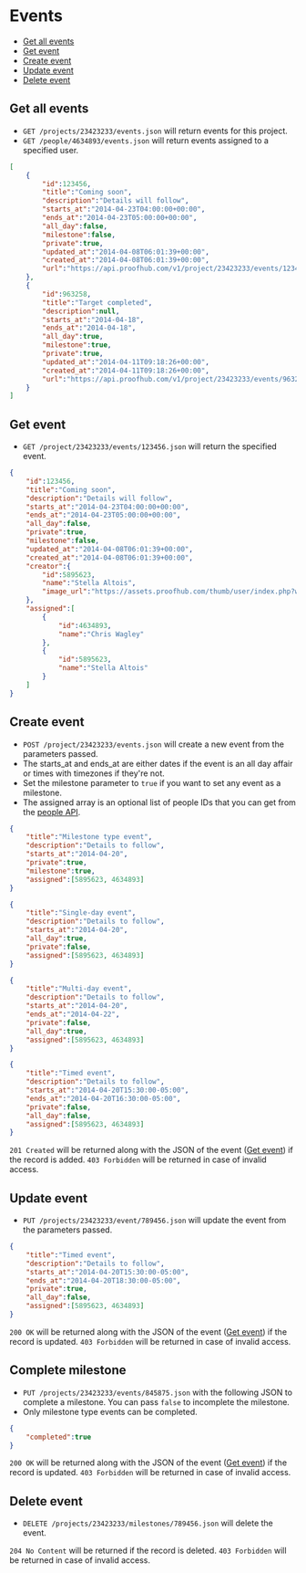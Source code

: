 Events
====================

* [Get all events](#get-all-events)
* [Get event](#get-event)
* [Create event](#create-event)
* [Update event](#update-event)
* [Delete event](#delete-event)

Get all events
----------------

* `GET /projects/23423233/events.json` will return events for this project.
* `GET /people/4634893/events.json` will return events assigned to a specified user.


```json
[
	{
		"id":123456,
		"title":"Coming soon",
		"description":"Details will follow",
		"starts_at":"2014-04-23T04:00:00+00:00",
		"ends_at":"2014-04-23T05:00:00+00:00",
		"all_day":false,
		"milestone":false,
		"private":true,
		"updated_at":"2014-04-08T06:01:39+00:00",
		"created_at":"2014-04-08T06:01:39+00:00",
		"url":"https://api.proofhub.com/v1/project/23423233/events/123456.json"
	},
	{
		"id":963258,
		"title":"Target completed",
		"description":null,
		"starts_at":"2014-04-18",
		"ends_at":"2014-04-18",
		"all_day":true,
		"milestone":true,
		"private":true,
		"updated_at":"2014-04-11T09:18:26+00:00",
		"created_at":"2014-04-11T09:18:26+00:00",
		"url":"https://api.proofhub.com/v1/project/23423233/events/963258.json"
	}
]
```

Get event
----------------

* `GET /project/23423233/events/123456.json` will return the specified event.

```json
{
	"id":123456,
	"title":"Coming soon",
	"description":"Details will follow",
	"starts_at":"2014-04-23T04:00:00+00:00",
	"ends_at":"2014-04-23T05:00:00+00:00",
	"all_day":false,
	"private":true,
	"milestone":false,
	"updated_at":"2014-04-08T06:01:39+00:00",
	"created_at":"2014-04-08T06:01:39+00:00",
	"creator":{
		"id":5895623,
		"name":"Stella Altois",
		"image_url":"https://assets.proofhub.com/thumb/user/index.php?width=80&height=80&cropratio=1:1&image=123456/812b4ba287f5ee0bc9d43bbf5bbe87fb1370073119.jpg"
	},
	"assigned":[
		{
			"id":4634893,
			"name":"Chris Wagley"
		},
		{
			"id":5895623,
			"name":"Stella Altois"
		}
	]
}
```

Create event
----------------

* `POST /project/23423233/events.json` will create a new event from the parameters passed. 
* The starts_at and ends_at are either dates if the event is an all day affair or times with timezones if they're not.
* Set the milestone parameter to `true` if you want to set any event as a milestone.
* The assigned array is an optional list of people IDs that you can get from the [people API](https://github.com/sdplabs/proofhub-api/blob/master/sections/people.md). 

```json
{
	"title":"Milestone type event",
	"description":"Details to follow",
	"starts_at":"2014-04-20",
	"private":true,
	"milestone":true,
	"assigned":[5895623, 4634893]
}
```

```json
{
	"title":"Single-day event",
	"description":"Details to follow",
	"starts_at":"2014-04-20",
	"all_day":true,
	"private":false,	
	"assigned":[5895623, 4634893]
}
```

```json
{
	"title":"Multi-day event",
	"description":"Details to follow",
	"starts_at":"2014-04-20",
	"ends_at":"2014-04-22",
	"private":false,
	"all_day":true,
	"assigned":[5895623, 4634893]
}
```

```json
{
	"title":"Timed event",
	"description":"Details to follow",
	"starts_at":"2014-04-20T15:30:00-05:00",
	"ends_at":"2014-04-20T16:30:00-05:00",
	"private":false,
	"all_day":false,
	"assigned":[5895623, 4634893]
}
```

`201 Created` will be returned along with the JSON of the event ([Get event](#get-event)) if the record is added. `403 Forbidden` will be returned in case of invalid access.

Update event
----------------

* `PUT /projects/23423233/event/789456.json` will update the event from the parameters passed.

```json
{
	"title":"Timed event",
	"description":"Details to follow",
	"starts_at":"2014-04-20T15:30:00-05:00",
	"ends_at":"2014-04-20T18:30:00-05:00",
	"private":true,
	"all_day":false,
	"assigned":[5895623, 4634893]
}
```

`200 OK` will be returned along with the JSON of the event ([Get event](#get-event)) if the record is updated. `403 Forbidden` will be returned in case of invalid access.

Complete milestone
----------------

* `PUT /projects/23423233/events/845875.json` with the following JSON to complete a milestone. You can pass `false` to incomplete the milestone.
* Only milestone type events can be completed.

```json
{
	"completed":true
}
```

`200 OK` will be returned along with the JSON of the event ([Get event](#get-event)) if the record is updated. `403 Forbidden` will be returned in case of invalid access.

Delete event
----------------

* `DELETE /projects/23423233/milestones/789456.json` will delete the event.

`204 No Content` will be returned if the record is deleted. `403 Forbidden` will be returned in case of invalid access.
